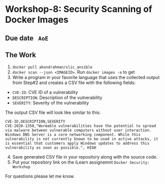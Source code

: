 # Workshop-8: Security Scanning of Docker Images

## Due date ` AoE`

## The Work 

1. `docker pull akondrahman/slic_ansible`
2. `docker scan --json <IMAGEID>`. Run `docker images -a` to get <IMAGEID> 
3. Write a program in your favorite language that uses the collected output from Step#2 and creates a CSV file with the following fields: 
- `CVE-ID`: CVE ID of a vulnerability 
- `DESCRIPTION`: Description of the vulnerability 
- `SEVERITY`: Severity of the vulnerability 


The output CSV file will look like similar to this: 
```
CVE-ID,DESCRIPTION,SEVERITY
CVE-2020-1350,"Wormable vulnerabilities have the potential to spread via malware between vulnerable computers without user interaction. Windows DNS Server is a core networking component. While this vulnerability is not currently known to be used in active attacks, it is essential that customers apply Windows updates to address this vulnerability as soon as possible.", HIGH
```
4. Save generated CSV file in your repository along with the source code.
5. Put your repository link on the iLearn assignemnt `Docker Security: Workshop`




For questions please let me know. 

